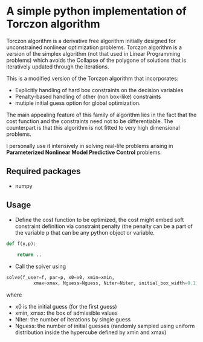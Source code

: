 # A simple python implementation of Torczon algorithm

Torczon algorithm is a derivative free algorithm initially designed for unconstrained nonlinear optimization problems. 
Torczon algorithm is a version of the simplex algorithm (not that used in Linear Programming problems) which avoids the 
Collapse of the polygone of solutions that is iteratively updated through the iterations.

This is a modified version of the Torczon algorithm that incorporates:

- Explicitly handling of hard box constraints on the decision variables
- Penalty-based handling of other (non box-like) constraints
- mutiple initial guess option for global optimization.

The main appealing feature of this family of algorithm lies in the fact that the cost function and the constraints need 
not to be differentiable. The counterpart is that this algorithm is not fitted to very high dimensional problems. 

I personally use it intensively in solving real-life problems arising in **Parameterized Nonlinear Model Predictive Control** 
problems. 

## Required packages

- numpy 

## Usage
 
- Define the cost function to be optimized, the cost might embed soft constraint definition via constraint penalty (the penalty can be a part of the variable p that can be any python object or variable. 

```python
def f(x,p):
    
    return ..
```

- Call the solver using 

```python
solve(f_user=f, par=p, x0=x0, xmin=xmin, 
          xmax=xmax, Nguess=Nguess, Niter=Niter, initial_box_width=0.1)
```
where 

- x0 is the initial guess (for the first guess)
- xmin, xmax: the box of admissible values
- Niter: the number of iterations by single guess 
- Nguess: the number of initial guesses (randomly sampled using uniform distribution inside the hypercube defined by xmin and xmax)
